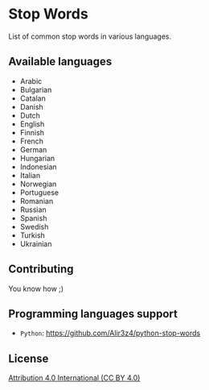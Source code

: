 Stop Words
==========

List of common stop words in various languages.



Available languages
-------------------
* Arabic
* Bulgarian
* Catalan
* Danish
* Dutch
* English
* Finnish
* French
* German
* Hungarian
* Indonesian
* Italian
* Norwegian
* Portuguese
* Romanian
* Russian
* Spanish
* Swedish
* Turkish
* Ukrainian

Contributing
-----------------
You know how ;)


Programming languages support
-----------------------------

* `Python`: https://github.com/Alir3z4/python-stop-words


License
--------
[Attribution 4.0 International (CC BY 4.0)][LICENSE]

[LICENSE]: http://creativecommons.org/licenses/by/4.0/
